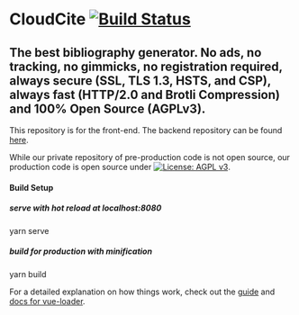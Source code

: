 # CloudCite [![Build Status](https://travis-ci.com/navalpatel384/cloudcite.svg?token=PGuisJQYAXFAqhqdPqPm&branch=master)](https://travis-ci.com/navalpatel384/cloudcite)
## The best bibliography generator. No ads, no tracking, no gimmicks, no registration required, always secure (SSL, TLS 1.3, HSTS, and CSP), always fast (HTTP/2.0 and Brotli Compression) and 100% Open Source (AGPLv3).

This repository is for the front-end. The backend repository can be found [here](https://github.com/as0218PUSD/cloudcite-api).

While our private repository of pre-production code is not open source, our production code is open source under [![License: AGPL v3](https://img.shields.io/badge/License-AGPL%20v3-blue.svg)](https://github.com/as0218PUSD/cloudcite/blob/master/LICENSE).

#### Build Setup

##### serve with hot reload at localhost:8080
yarn serve

##### build for production with minification
yarn build

For a detailed explanation on how things work, check out the [guide](http://vuejs-templates.github.io/webpack/) and [docs for vue-loader](http://vuejs.github.io/vue-loader).